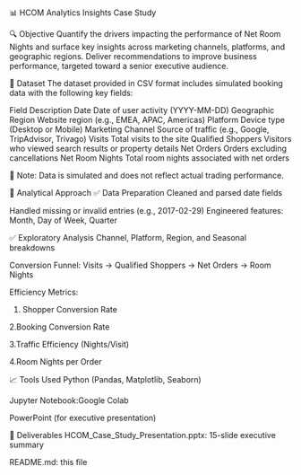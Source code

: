 📊 HCOM Analytics Insights Case Study

🔍 Objective
Quantify the drivers impacting the performance of Net Room Nights and surface key insights across marketing channels, platforms, and geographic regions. Deliver recommendations to improve business performance, targeted toward a senior executive audience.

📁 Dataset
The dataset provided in CSV format includes simulated booking data with the following key fields:


Field	Description
Date	Date of user activity (YYYY-MM-DD)
Geographic Region	Website region (e.g., EMEA, APAC, Americas)
Platform	Device type (Desktop or Mobile)
Marketing Channel	Source of traffic (e.g., Google, TripAdvisor, Trivago)
Visits	Total visits to the site
Qualified Shoppers	Visitors who viewed search results or property details
Net Orders	Orders excluding cancellations
Net Room Nights	Total room nights associated with net orders

🔐 Note: Data is simulated and does not reflect actual trading performance.

🧠 Analytical Approach
✅ Data Preparation
Cleaned and parsed date fields

Handled missing or invalid entries (e.g., 2017-02-29)
Engineered features: Month, Day of Week, Quarter

✅ Exploratory Analysis
Channel, Platform, Region, and Seasonal breakdowns

Conversion Funnel: Visits → Qualified Shoppers → Net Orders → Room Nights

Efficiency Metrics:
1. Shopper Conversion Rate
   
2.Booking Conversion Rate

3.Traffic Efficiency (Nights/Visit)

4.Room Nights per Order


📈 Tools Used
Python (Pandas, Matplotlib, Seaborn)

Jupyter Notebook:Google Colab

PowerPoint (for executive presentation)

📝 Deliverables
HCOM_Case_Study_Presentation.pptx: 15-slide executive summary

README.md: this file

